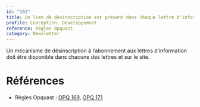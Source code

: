 ```yaml
---
id: "162"
title: Un lien de désinscription est présent dans chaque lettre d'information. La désinscription à chaque lettre d'information est également possible depuis le site.
profile: Conception, Développement
reference: Règles Opquast
category: Newsletter
---
```


Un mécanisme de désinscription à l’abonnement aux lettres d’information doit être disponible dans chacune des lettres et sur le site.

# Références

* Règles Opquast : [OPQ 169](https://checklists.opquast.com/fr/assurance-qualite-web/un-lien-de-desinscription-est-present-dans-chaque-newsletter), [OPQ 171](https://checklists.opquast.com/fr/assurance-qualite-web/la-desinscription-aux-newsletters-est-possible-depuis-le-site)
